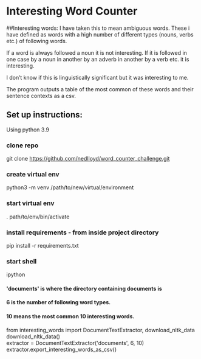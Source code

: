 # Interesting Word Counter


##Interesting words: 
I have taken this to mean ambiguous words. These i have defined as words with a high number of different types (nouns, verbs etc.) of following words.

If a word is always followed a noun it is not interesting.  If it is followed in one case by a noun in another by an adverb in another by a verb etc. it is interesting. 

I don’t know if this is linguistically significant but it was interesting to me.  

The program outputs a table of the most common of these words and their sentence contexts as a csv.  


## Set up instructions:
Using python 3.9
### clone repo
git clone https://github.com/nedlloyd/word_counter_challenge.git
### create virtual env
python3 -m venv /path/to/new/virtual/environment
### start virtual env
. path/to/env/bin/activate
### install requirements - from inside project directory
pip install -r requirements.txt
### start shell
ipython
#### 'documents' is where the directory containing documents is
#### 6 is the number of following word types. 
#### 10 means the most common 10 interesting words.
from interesting_words import DocumentTextExtractor, download_nltk_data  
download_nltk_data()  
extractor = DocumentTextExtractor('documents', 6, 10)  
extractor.export_interesting_words_as_csv()  

